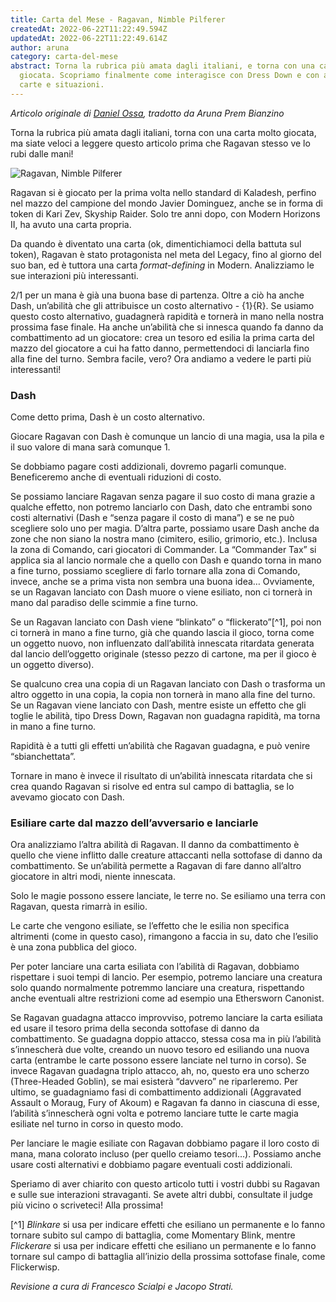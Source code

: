 ```yaml
---
title: Carta del Mese - Ragavan, Nimble Pilferer
createdAt: 2022-06-22T11:22:49.594Z
updatedAt: 2022-06-22T11:22:49.614Z
author: aruna
category: carta-del-mese
abstract: Torna la rubrica più amata dagli italiani, e torna con una carta molto
  giocata. Scopriamo finalmente come interagisce con Dress Down e con altre
  carte e situazioni.
---
```

_Articolo originale di [Daniel Ossa](https://blogs.magicjudges.org/iberia-es/2022/02/11/carta-del-mes-ragavan-nimble-pilferer/), tradotto da Aruna Prem Bianzino_ 

Torna la rubrica più amata dagli italiani, torna con una carta molto giocata, ma siate veloci a leggere questo articolo prima che Ragavan stesso ve lo rubi dalle mani!

![Ragavan, Nimble Pilferer](/uploads/mh2-138-ragavan-nimble-pilferer.jpg)

Ragavan si è giocato per la prima volta nello standard di Kaladesh, perfino nel mazzo del campione del mondo Javier Dominguez, anche se in forma di token di <Card>Kari Zev, Skyship Raider</Card>. Solo tre anni dopo, con Modern Horizons II, ha avuto una carta propria.

Da quando è diventato una carta (ok, dimentichiamoci della battuta sul token), Ragavan è stato protagonista nel meta del Legacy, fino al giorno del suo ban, ed è tuttora una carta _format-defining_ in Modern. Analizziamo le sue interazioni più interessanti.

2/1 per un mana è già una buona base di partenza. Oltre a ciò ha anche Dash, un’abilità che gli attribuisce un costo alternativo - {1}{R}. Se usiamo questo costo alternativo, guadagnerà rapidità e tornerà in mano nella nostra prossima fase finale. Ha anche un’abilità che si innesca quando fa danno da combattimento ad un giocatore: crea un tesoro ed esilia la prima carta del mazzo del giocatore a cui ha fatto danno, permettendoci di lanciarla fino alla fine del turno. Sembra facile, vero? Ora andiamo a vedere le parti più interessanti!

### Dash
Come detto prima, Dash è un costo alternativo. 

Giocare Ragavan con Dash è comunque un lancio di una magia, usa la pila e il suo valore di mana sarà comunque 1.

Se dobbiamo pagare costi addizionali, dovremo pagarli comunque. Beneficeremo anche di eventuali riduzioni di costo.

Se possiamo lanciare Ragavan senza pagare il suo costo di mana grazie a qualche effetto, non potremo lanciarlo con Dash, dato che entrambi sono costi alternativi (Dash e “senza pagare il costo di mana”) e se ne può scegliere solo uno per magia.
D’altra parte, possiamo usare Dash anche da zone che non siano la nostra mano (cimitero, esilio, grimorio, etc.). Inclusa la zona di Comando, cari giocatori di Commander. La “Commander Tax” si applica sia al lancio normale che a quello con Dash e quando torna in mano a fine turno, possiamo scegliere di farlo tornare alla zona di Comando, invece, anche se a prima vista non sembra una buona idea…
Ovviamente, se un Ragavan lanciato con Dash muore o viene esiliato, non ci tornerà in mano dal paradiso delle scimmie a fine turno.

Se un Ragavan lanciato con Dash viene “blinkato” o “flickerato”[^1], poi non ci tornerà in mano a fine turno, già che quando lascia il gioco, torna come un oggetto nuovo, non influenzato dall’abilità innescata ritardata generata dal lancio dell’oggetto originale (stesso pezzo di cartone, ma per il gioco è un oggetto diverso).

Se qualcuno crea una copia di un Ragavan lanciato con Dash o trasforma un altro oggetto in una copia, la copia non tornerà in mano alla fine del turno.
Se un Ragavan viene lanciato con Dash, mentre esiste un effetto che gli toglie le abilità, tipo <Card>Dress Down</Card>, Ragavan non guadagna rapidità, ma torna in mano a fine turno. 

Rapidità è a tutti gli effetti un’abilità che Ragavan guadagna, e può venire “sbianchettata”. 

Tornare in mano è invece il risultato di un’abilità innescata ritardata che si crea quando Ragavan si risolve ed entra sul campo di battaglia, se lo avevamo giocato con Dash.

### Esiliare carte dal mazzo dell’avversario e lanciarle

Ora analizziamo l’altra abilità di Ragavan. Il danno da combattimento è quello che viene inflitto dalle creature attaccanti nella sottofase di danno da combattimento. Se un’abilità permette a Ragavan di fare danno all’altro giocatore in altri modi, niente innescata.

Solo le magie possono essere lanciate, le terre no. Se esiliamo una terra con Ragavan, questa rimarrà in esilio.

Le carte che vengono esiliate, se l’effetto che le esilia non specifica altrimenti (come in questo caso), rimangono a faccia in su, dato che l’esilio è una zona pubblica del gioco.

Per poter lanciare una carta esiliata con l’abilità di Ragavan, dobbiamo rispettare i suoi tempi di lancio. Per esempio, potremo lanciare una creatura solo quando normalmente potremmo lanciare una creatura, rispettando anche eventuali altre restrizioni come ad esempio una <Card>Ethersworn Canonist</Card>.

Se Ragavan guadagna attacco improvviso, potremo lanciare la carta esiliata ed usare il tesoro prima della seconda sottofase di danno da combattimento. Se guadagna doppio attacco, stessa cosa ma in più l’abilità s’innescherà due volte, creando un nuovo tesoro ed esiliando una nuova carta (entrambe le carte possono essere lanciate nel turno in corso). Se invece Ragavan guadagna triplo attacco, ah, no, questo era uno scherzo (<Card>Three-Headed Goblin</Card>), se mai esisterà “davvero” ne riparleremo. Per ultimo, se guadagniamo fasi di combattimento addizionali (<Card>Aggravated Assault</Card> o <Card>Moraug, Fury of Akoum</Card>) e Ragavan fa danno in ciascuna di esse, l’abilità s’innescherà ogni volta e potremo lanciare tutte le carte magia esiliate nel turno in corso in questo modo.

Per lanciare le magie esiliate con Ragavan dobbiamo pagare il loro costo di mana, mana colorato incluso (per quello creiamo tesori…). Possiamo anche usare costi alternativi e dobbiamo pagare eventuali costi addizionali.

Speriamo di aver chiarito con questo articolo tutti i vostri dubbi su Ragavan e sulle sue interazioni stravaganti. Se avete altri dubbi, consultate il judge più vicino o scriveteci! 
Alla prossima!

[^1] _Blinkare_ si usa per indicare effetti che esiliano un permanente e lo fanno tornare subito sul campo di battaglia, come <Card>Momentary Blink</Card>, mentre _Flickerare_ si usa per indicare effetti che esiliano un permanente e lo fanno tornare sul campo di battaglia all’inizio della prossima sottofase finale, come <Card>Flickerwisp</Card>.


_Revisione a cura di Francesco Scialpi e Jacopo Strati._
